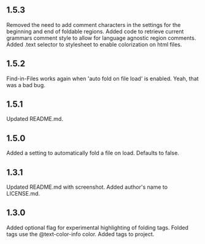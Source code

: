 ## 1.5.3
Removed the need to add comment characters in the settings for the beginning and end of foldable regions.
Added code to retrieve current grammars comment style to allow for language agnostic region comments.
Added .text selector to stylesheet to enable colorization on html files.

## 1.5.2
Find-in-Files works again when 'auto fold on file load' is enabled. Yeah, that was a bad bug.

## 1.5.1
Updated README.md.

## 1.5.0
Added a setting to automatically fold a file on load. Defaults to false.

## 1.3.1
Updated README.md with screenshot.
Added author's name to LICENSE.md.

## 1.3.0
Added optional flag for experimental highlighting of folding tags. Folded tags use the @text-color-info color.
Added tags to project.
